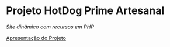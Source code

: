 # Projeto HotDog Prime Artesanal


*Site dinâmico com recursos em PHP* 

<a href="https://www.canva.com/design/DAFZPQJ6_68/PFGPz3vCvuPjm2JXKDjf3g/view?utm_content=DAFZPQJ6_68&utm_campaign=designshare&utm_medium=link&utm_source=homepage_design_menu">Apresentação do Projeto</a>
